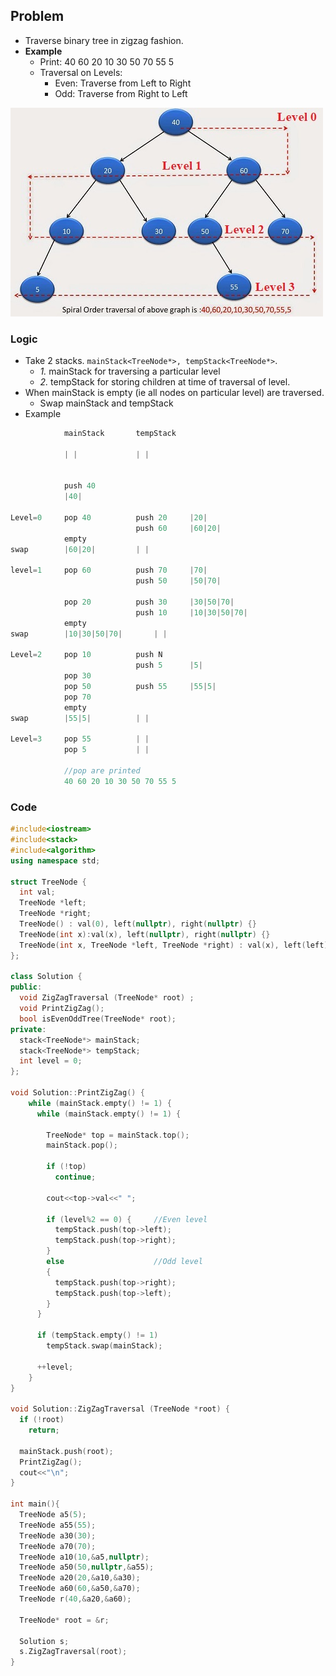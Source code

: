 ## Problem
- Traverse binary tree in zigzag fashion.
- **Example**
  - Print: 40 60 20 10 30 50 70 55 5
  - Traversal on Levels:
    - Even: Traverse from Left to Right
    - Odd:  Traverse from Right to Left
    
![ImgURL](spiralTraversalExample.jpg)

### Logic
- Take 2 stacks. `mainStack<TreeNode*>, tempStack<TreeNode*>`.
  - *1.* mainStack for traversing a particular level
  - *2.* tempStack for storing children at time of traversal of level.
- When mainStack is empty (ie all nodes on particular level) are traversed.
  - Swap mainStack and tempStack
- Example
```c
			mainStack 		tempStack

			| |				| |

			
			push 40		
			|40|

Level=0		pop 40			push 20		|20|
							push 60		|60|20|
			empty		
swap		|60|20|			| |

level=1		pop 60			push 70		|70|
							push 50		|50|70|
					
			pop 20			push 30		|30|50|70|
							push 10		|10|30|50|70|
			empty
swap		|10|30|50|70|		| |

Level=2		pop 10			push N
							push 5		|5|
			pop 30			
			pop 50			push 55		|55|5|
			pop 70
			empty
swap		|55|5|			| |			
		
Level=3		pop 55			| |
			pop 5			| |
	
			//pop are printed
			40 60 20 10 30 50 70 55 5
``` 

### Code
```c++
#include<iostream>
#include<stack>
#include<algorithm>
using namespace std;

struct TreeNode {
  int val;
  TreeNode *left;
  TreeNode *right;
  TreeNode() : val(0), left(nullptr), right(nullptr) {}
  TreeNode(int x):val(x), left(nullptr), right(nullptr) {}
  TreeNode(int x, TreeNode *left, TreeNode *right) : val(x), left(left), right(right) {}
};

class Solution {
public:
  void ZigZagTraversal (TreeNode* root) ;
  void PrintZigZag();
  bool isEvenOddTree(TreeNode* root);
private:
  stack<TreeNode*> mainStack;
  stack<TreeNode*> tempStack;
  int level = 0;
};

void Solution::PrintZigZag() {
    while (mainStack.empty() != 1) {
      while (mainStack.empty() != 1) {

        TreeNode* top = mainStack.top();
        mainStack.pop();

        if (!top)
          continue;

        cout<<top->val<<" ";

        if (level%2 == 0) {     //Even level
          tempStack.push(top->left);
          tempStack.push(top->right);
        }
        else                    //Odd level
        {
          tempStack.push(top->right);
          tempStack.push(top->left);
        }
      }

      if (tempStack.empty() != 1)
        tempStack.swap(mainStack);

      ++level;
    }
}

void Solution::ZigZagTraversal (TreeNode *root) {
  if (!root)
    return;

  mainStack.push(root);
  PrintZigZag();
  cout<<"\n";
}

int main(){
  TreeNode a5(5);
  TreeNode a55(55);
  TreeNode a30(30);
  TreeNode a70(70);
  TreeNode a10(10,&a5,nullptr);
  TreeNode a50(50,nullptr,&a55);
  TreeNode a20(20,&a10,&a30);
  TreeNode a60(60,&a50,&a70);
  TreeNode r(40,&a20,&a60);
  
  TreeNode* root = &r;

  Solution s;
  s.ZigZagTraversal(root);
}
```
